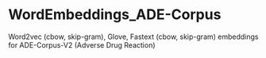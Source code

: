 # WordEmbeddings_ADE-Corpus
Word2vec (cbow, skip-gram), Glove, Fastext (cbow, skip-gram) embeddings for ADE-Corpus-V2 (Adverse Drug Reaction)

